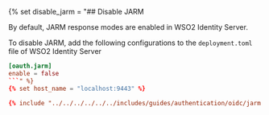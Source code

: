 
{% set disable_jarm = "## Disable JARM

By default, JARM response modes are enabled in WSO2 Identity Server.

To disable JARM, add the following configurations to the `deployment.toml` file of WSO2 Identity Server

```toml
[oauth.jarm]
enable = false
```" %}
{% set host_name = "localhost:9443" %}

{% include "../../../../../../includes/guides/authentication/oidc/jarm.md" %}